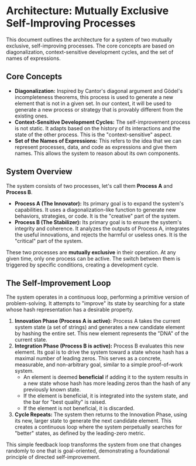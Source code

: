 # Architecture: Mutually Exclusive Self-Improving Processes

This document outlines the architecture for a system of two mutually exclusive, self-improving processes. The core concepts are based on diagonalization, context-sensitive development cycles, and the set of names of expressions.

## Core Concepts

*   **Diagonalization:** Inspired by Cantor's diagonal argument and Gödel's incompleteness theorems, this process is used to generate a new element that is not in a given set. In our context, it will be used to generate a new process or strategy that is provably different from the existing ones.
*   **Context-Sensitive Development Cycles:** The self-improvement process is not static. It adapts based on the history of its interactions and the state of the other process. This is the "context-sensitive" aspect.
*   **Set of the Names of Expressions:** This refers to the idea that we can represent processes, data, and code as expressions and give them names. This allows the system to reason about its own components.

## System Overview

The system consists of two processes, let's call them **Process A** and **Process B**.

*   **Process A (The Innovator):** Its primary goal is to expand the system's capabilities. It uses a diagonalization-like function to generate new behaviors, strategies, or code. It is the "creative" part of the system.
*   **Process B (The Stabilizer):** Its primary goal is to ensure the system's integrity and coherence. It analyzes the outputs of Process A, integrates the useful innovations, and rejects the harmful or useless ones. It is the "critical" part of the system.

These two processes are **mutually exclusive** in their operation. At any given time, only one process can be active. The switch between them is triggered by specific conditions, creating a development cycle.

## The Self-Improvement Loop

The system operates in a continuous loop, performing a primitive version of problem-solving. It attempts to "improve" its state by searching for a state whose hash representation has a desirable property.

1.  **Innovation Phase (Process A is active):** Process A takes the current system state (a set of strings) and generates a new candidate element by hashing the entire set. This new element represents the "DNA" of the current state.
2.  **Integration Phase (Process B is active):** Process B evaluates this new element. Its goal is to drive the system toward a state whose hash has a maximal number of leading zeros. This serves as a concrete, measurable, and non-arbitrary goal, similar to a simple proof-of-work system.
    *   An element is deemed **beneficial** if adding it to the system results in a new state whose hash has more leading zeros than the hash of any previously known state.
    *   If the element is beneficial, it is integrated into the system state, and the bar for "best quality" is raised.
    *   If the element is not beneficial, it is discarded.
3.  **Cycle Repeats:** The system then returns to the Innovation Phase, using its new, larger state to generate the next candidate element. This creates a continuous loop where the system perpetually searches for "better" states, as defined by the leading-zero metric.

This simple feedback loop transforms the system from one that changes randomly to one that is goal-oriented, demonstrating a foundational principle of directed self-improvement.